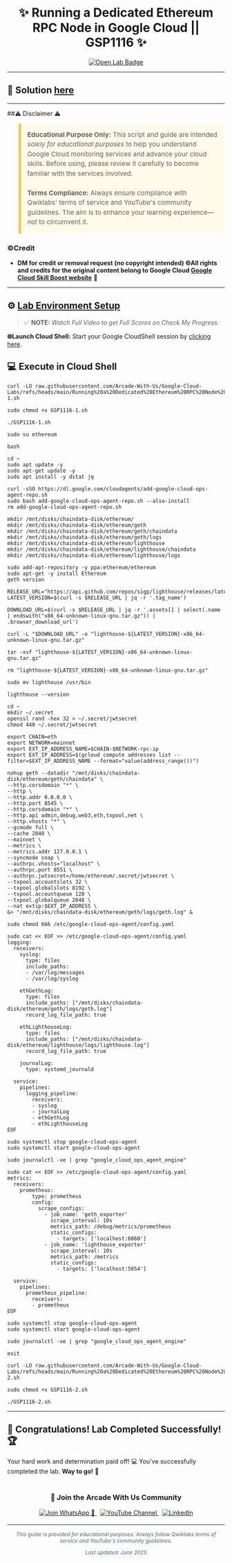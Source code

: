 <h1 align="center">
✨ Running a Dedicated Ethereum RPC Node in Google Cloud || GSP1116 ✨
</h1>

<div align="center">
  <a href="https://www.cloudskillsboost.google/focuses/61475?parent=catalog"_blank" rel="noopener noreferrer">
    <img src="https://img.shields.io/badge/Open_Lab-Cloud_Skills_Boost-4285F4?style=for-the-badge&logo=google&logoColor=white&labelColor=34A853" alt="Open Lab Badge">
  </a>
</div>

---

## 🔑 Solution [here]()

---

##⚠️ Disclaimer ⚠️

<blockquote style="background-color: #fffbea; border-left: 6px solid #f7c948; padding: 1em; font-size: 15px; line-height: 1.5;">
  <strong>Educational Purpose Only:</strong> This script and guide are intended <em>solely for educational purposes</em> to help you understand Google Cloud monitoring services and advance your cloud skills. Before using, please review it carefully to become familiar with the services involved.
  <br><br>
  <strong>Terms Compliance:</strong> Always ensure compliance with Qwiklabs' terms of service and YouTube's community guidelines. The aim is to enhance your learning experience—<em>not</em> to circumvent it.
</blockquote>

### ©Credit
- **DM for credit or removal request (no copyright intended) ©All rights and credits for the original content belong to Google Cloud [Google Cloud Skill Boost website](https://www.cloudskillsboost.google/)** 🙏

---

## ⚙️ <ins>Lab Environment Setup</ins>

> ✅ **NOTE:** *Watch Full Video to get Full Scores on Check My Progress.*

**🌐Launch Cloud Shell:**
Start your Google CloudShell session by [clicking here](https://console.cloud.google.com/home/dashboard?project=&pli=1&cloudshell=true).

## 💻 **Execute in Cloud Shell** 

```
curl -LO raw.githubusercontent.com/Arcade-With-Us/Google-Cloud-Labs/refs/heads/main/Running%20a%20Dedicated%20Ethereum%20RPC%20Node%20in%20Google%20Cloud/GSP1116-1.sh

sudo chmod +x GSP1116-1.sh

./GSP1116-1.sh
```
```
sudo su ethereum
```
```
bash
```
```
cd ~
sudo apt update -y
sudo apt-get update -y
sudo apt install -y dstat jq
```
```
curl -sSO https://dl.google.com/cloudagents/add-google-cloud-ops-agent-repo.sh
sudo bash add-google-cloud-ops-agent-repo.sh --also-install
rm add-google-cloud-ops-agent-repo.sh
```
```
mkdir /mnt/disks/chaindata-disk/ethereum/
mkdir /mnt/disks/chaindata-disk/ethereum/geth
mkdir /mnt/disks/chaindata-disk/ethereum/geth/chaindata
mkdir /mnt/disks/chaindata-disk/ethereum/geth/logs
mkdir /mnt/disks/chaindata-disk/ethereum/lighthouse
mkdir /mnt/disks/chaindata-disk/ethereum/lighthouse/chaindata
mkdir /mnt/disks/chaindata-disk/ethereum/lighthouse/logs

sudo add-apt-repository -y ppa:ethereum/ethereum
sudo apt-get -y install Ethereum
geth version

RELEASE_URL="https://api.github.com/repos/sigp/lighthouse/releases/latest"
LATEST_VERSION=$(curl -s $RELEASE_URL | jq -r '.tag_name')

DOWNLOAD_URL=$(curl -s $RELEASE_URL | jq -r '.assets[] | select(.name | endswith("x86_64-unknown-linux-gnu.tar.gz")) | .browser_download_url')

curl -L "$DOWNLOAD_URL" -o "lighthouse-${LATEST_VERSION}-x86_64-unknown-linux-gnu.tar.gz"

tar -xvf "lighthouse-${LATEST_VERSION}-x86_64-unknown-linux-gnu.tar.gz"

rm "lighthouse-${LATEST_VERSION}-x86_64-unknown-linux-gnu.tar.gz"

sudo mv lighthouse /usr/bin

lighthouse --version

cd ~
mkdir ~/.secret
openssl rand -hex 32 > ~/.secret/jwtsecret
chmod 440 ~/.secret/jwtsecret
```
```
export CHAIN=eth
export NETWORK=mainnet
export EXT_IP_ADDRESS_NAME=$CHAIN-$NETWORK-rpc-ip
export EXT_IP_ADDRESS=$(gcloud compute addresses list --filter=$EXT_IP_ADDRESS_NAME --format="value(address_range())")

nohup geth --datadir "/mnt/disks/chaindata-disk/ethereum/geth/chaindata" \
--http.corsdomain "*" \
--http \
--http.addr 0.0.0.0 \
--http.port 8545 \
--http.corsdomain "*" \
--http.api admin,debug,web3,eth,txpool,net \
--http.vhosts "*" \
--gcmode full \
--cache 2048 \
--mainnet \
--metrics \
--metrics.addr 127.0.0.1 \
--syncmode snap \
--authrpc.vhosts="localhost" \
--authrpc.port 8551 \
--authrpc.jwtsecret=/home/ethereum/.secret/jwtsecret \
--txpool.accountslots 32 \
--txpool.globalslots 8192 \
--txpool.accountqueue 128 \
--txpool.globalqueue 2048 \
--nat extip:$EXT_IP_ADDRESS \
&> "/mnt/disks/chaindata-disk/ethereum/geth/logs/geth.log" &
```
```
sudo chmod 666 /etc/google-cloud-ops-agent/config.yaml

sudo cat << EOF >> /etc/google-cloud-ops-agent/config.yaml
logging:
  receivers:
    syslog:
      type: files
      include_paths:
      - /var/log/messages
      - /var/log/syslog

    ethGethLog:
      type: files
      include_paths: ["/mnt/disks/chaindata-disk/ethereum/geth/logs/geth.log"]
      record_log_file_path: true

    ethLighthouseLog:
      type: files
      include_paths: ["/mnt/disks/chaindata-disk/ethereum/lighthouse/logs/lighthouse.log"]
      record_log_file_path: true

    journalLog:
      type: systemd_journald

  service:
    pipelines:
      logging_pipeline:
        receivers:
        - syslog
        - journalLog
        - ethGethLog
        - ethLighthouseLog
EOF

sudo systemctl stop google-cloud-ops-agent
sudo systemctl start google-cloud-ops-agent

sudo journalctl -xe | grep "google_cloud_ops_agent_engine"
```
```
sudo cat << EOF >> /etc/google-cloud-ops-agent/config.yaml
metrics:
  receivers:
    prometheus:
        type: prometheus
        config:
          scrape_configs:
            - job_name: 'geth_exporter'
              scrape_interval: 10s
              metrics_path: /debug/metrics/prometheus
              static_configs:
                - targets: ['localhost:6060']
            - job_name: 'lighthouse_exporter'
              scrape_interval: 10s
              metrics_path: /metrics
              static_configs:
                - targets: ['localhost:5054']

  service:
    pipelines:
      prometheus_pipeline:
        receivers:
        - prometheus
EOF

sudo systemctl stop google-cloud-ops-agent
sudo systemctl start google-cloud-ops-agent

sudo journalctl -xe | grep "google_cloud_ops_agent_engine"
```
```
exit
```
```
curl -LO raw.githubusercontent.com/Arcade-With-Us/Google-Cloud-Labs/refs/heads/main/Running%20a%20Dedicated%20Ethereum%20RPC%20Node%20in%20Google%20Cloud/GSP1116-2.sh

sudo chmod +x GSP1116-2.sh

./GSP1116-2.sh
```
---

## 🎉 **Congratulations! Lab Completed Successfully!** 🏆  

Your hard work and determination paid off! 💻
You've successfully completed the lab. **Way to go!** 🚀


<div align="center" style="padding: 5px;">
  <h3>📱 Join the Arcade With Us Community</h3>
  
  <a href="https://chat.whatsapp.com/KN3NvYNTJvU5xMCVTORJtS">
    <img src="https://img.shields.io/badge/Join_WhatsApp-25D366?style=for-the-badge&logo=whatsapp&logoColor=white" alt="Join WhatsApp 👥">
  </a>
  &nbsp;
  <a href="https://youtube.com/@arcadewithus_we?si=yeEby5M3k40gdX4l">
    <img src="https://img.shields.io/badge/Subscribe-Arcade%20With%20Us-FF0000?style=for-the-badge&logo=youtube&logoColor=white" alt="YouTube Channel">
  </a>
  &nbsp;
  <a href="https://www.linkedin.com/in/tripti-gupta-a28a6832b/">
    <img src="https://img.shields.io/badge/LINKEDIN-Tripti%20Gupta-0077B5?style=for-the-badge&logo=linkedin&logoColor=white" alt="LinkedIn">
</a>


</div>

---

<div align="center">
  <p style="font-size: 12px; color: #586069;">
    <em>This guide is provided for educational purposes. Always follow Qwiklabs terms of service and YouTube's community guidelines.</em>
  </p>
  <p style="font-size: 12px; color: #586069;">
    <em>Last updated: June 2025</em>
  </p>
</div>
